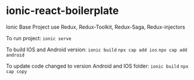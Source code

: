 # ionic-react-boilerplate
Ionic Base Project use Redux, Redux-Toolkit, Redux-Saga, Redux-injectors

To run project: `ionic serve`

To build IOS and Android version: 
`ionic build`
`npx cap add ios`
`npx cap add android`


To update code changed to version Android and IOS folder:
`ionic build`
`npx cap copy`
